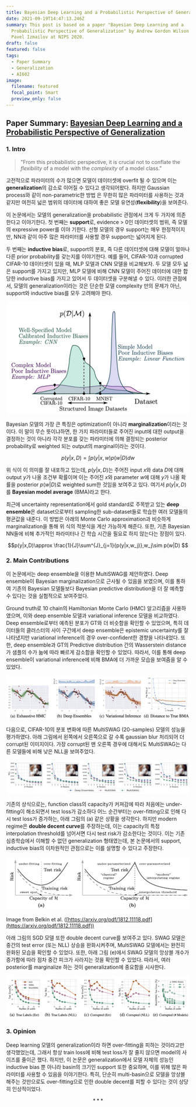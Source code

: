 ```yaml
---
title: Bayesian Deep Learning and a Probabilistic Perspective of Generalization
date: 2021-09-19T14:47:13.246Z
summary: This post is based on a paper "Bayesian Deep Learning and a
  Probabilistic Perspective of Generalization" by Andrew Gordon Wilson  and
  Pavel Izmailov at NIPS 2020.
draft: false
featured: false
tags:
  - Paper Summary
  - Generalization
  - AI602
image:
  filename: featured
  focal_point: Smart
  preview_only: false
---
```

## Paper Summary: [Bayesian Deep Learning and a Probabilistic Perspective of Generalization](https://proceedings.neurips.cc/paper/2020/file/322f62469c5e3c7dc3e58f5a4d1ea399-Paper.pdf)

### 1. Intro

> "From this probabilistic perspective, it is crucial not to conflate the *flexibility* of a model with the *complexity* of a model class."

고전적으로 파라미터의 수가 많으면 모델이 데이터셋에 overfit 될 수 있으며 이는 **generalization**의 감소로 이어질 수 있다고 생각되어왔다. 하지만 Gaussian process와 같이 non-parametric한 방법
은 무한히 많은 파라미터를 사용하는 것과 같지만 여전히 넓은 범위의 데이터에 대하여 좋은 모델 유연성(**flexibility**)을 보여준다.

이 논문에서는 모델의 generalization을 probabilistic 관점에서 크게 두 가지에 의존한다고 이야기한다. 첫 번째는 **support**로, evidence > 0인 데이터셋의 범위, 즉 모델의 expressive power를 이야
기한다. 선형 모델의 경우 support는 매우 한정적이지만, NN과 같이 아주 많은 파라미터를 사용할 경우 support는 넓어지게 된다.

두 번째는 **inductive bias**로, support의 분포, 즉 다른 데이터셋에 대해 모델이 얼마나 다른 prior probability를 갖는지를 이야기한다. 예를 들어, CIFAR-10과 corrupted CIFAR-10 데이터셋이 있을 때, MLP 모델과 CNN 모델을 비교해보자. 두 모델 모두 넓은 support를 가지고 있지만, MLP 모델에 비해 CNN 모델이 주어진 데이터에 대한 합당한 inductive bias를 가지고 있어서 두 데이터셋을 구분해낼
 수 있다. 이러한 관점에서, 모델의 generalization이라는 것은 단순한 모델 complexity 만의 문제가 아닌, support와 inductive bias를 모두 고려해야 한다.

![Untitled](https://github.com/WonhoZhung/starter-academic/blob/master/images/post2/Untitled%204.png?raw=true)

Bayesian 모델의 가장 큰 특징은 optimization이 아니라 **marginalization**이라는 것이다. 이 말이 무슨 뜻이냐하면, 한 가지 파라미터들로 주어진 input에 대한 output을 결정하는 것이 아니라 각각 분포를 갖는 파라미터에 의해 결정되는 posterior probability로 weighted 되는 output의 marginal이라는 것이다.

$$p(y|x,D)=\int{p(y|x,w)p(w|D)dw}$$ 

위 식이 이 의미를 잘 내포하고 있는데, $p(y|x,D)$는 주어진 input $x$와 data $D$에 대해 output $y$가 나올 조건부 확률이며 이는 주어진 $x$와 parameter $w$에 대해 $y$가 나올 확률을 posterior $p(w|D)$로 weighted sum한 것임을 보여주고 있다. 여기서 $p(y|x,D)$를 **Bayesian model average** (BMA)라고 한다.

최근에 uncertainty representation에서 gold standard로 주목받고 있는 **deep ensemble**은 dataset으로부터 sampling한 sub-dataset들로 학습한 여러 모델들의 평균값을 내준다. 이 방법은 아래의 Monte Carlo approximation과 비슷하게 marginalization을 통해 위 식의 적분식을 계산 가능하게 해준다. 또한, 기존 Bayesian NN들에 비해 추가적인 파라미터나 긴 학습 시간을 필요로 하지 않는다는 장점이 있다.

$$p(y|x,D)\approx \frac{1}{J}\sum^{J}_{j=1}{p(y|x,w_j)},w_j\sim p(w|D) $$                       

### 2. Main Contributions

이 논문에서는 deep ensemble을 이용한 MultiSWAG를 제안하였다. Deep ensemble이 Bayesian marginalization으로 근사될 수 있음을 보였으며, 이를 통하여 기존의 Bayesian 모델들보다 Bayesian predictive distribution을 더 잘 예측할 수 있다는 것을 실험적으로 보여주었다.

Ground truth로 10 chain의 Hamiltonian Monte Carlo (HMC) 알고리즘을 사용하였으며, 이와 deep ensemble 모델과 variational inference 모델을 비교하였다. Deep ensemble로부터 예측된 분포가 GT와 더 비슷함을 확인할 수 있었으며, 특히 데이터들의 클러스터의 사이 구간에서 deep ensemble은 epistemic uncertainty를 잘 나타냈지만 variational inference의 경우 over-confident한 경향을 나타내었다. 또한, deep ensemble과 GT의 Predictive distribution 간의 Wasserstein distance가 샘플의 수가 늚에 따라 빠르게 감소함을 확인할 수 있었다. 따라서, 이를 통해 deep ensemble이 variational inference에 비해 BMA에 더 가까운 모습을 보여줌을 알 수 있었다.

![Untitled](https://github.com/WonhoZhung/starter-academic/blob/master/images/post2/Untitled%205.png?raw=true)

다음으로, CIFAR-10의 분포 변화에 따른 MultiSWAG (20-samples) 모델의 성능을 평가하였다. 아래 그림에서 왼쪽에서 오른쪽으로 갈 수록 gaussian blur 처리되어 더 corrupt된 이미지이다. 가장 corrupt된 맨 오른쪽 경우에 대해서도 MultiSWAG는 다른 모델들에 비해 낮은 NLL을 보여주었다.

![Untitled](https://github.com/WonhoZhung/starter-academic/blob/master/images/post2/Untitled%206.png?raw=true)

기존의 상식으로는, function class의 capacity가 커져감에 따라 처음에는 under-fitting이 해소되면서 test loss가 감소하다 어느 순간부터는 over-fitting으로 인해 다시 test loss가 증가하는, 아래 그림의 (a) 같은 상황을 생각한다. 하지만 modern regime은 **double decent curve**를 주장하는데, 이는 capacity의 특정 interpolation threshold를 넘어서면 다시 test risk가 감소한다는 것이다. 이는 기존 심층학습에서 이해할 수 없던 generalization 형태였는데, 본 논문에서의 support, inductive bias의 이차원적인 관점으로는 이를 설명할 수 있다고 주장한다.

![Untitled](https://github.com/WonhoZhung/starter-academic/blob/master/images/post2/Untitled%207.png?raw=true)

Image from Belkin et al. ([https://arxiv.org/pdf/1812.11118.pdf](https://arxiv.org/pdf/1812.11118.pdf))

아래 그림의 SGD 모델 또한 double decent curve를 보여주고 있다. SWAG 모델은 중간의 test error (또는 NLL) 상승을 완화시켜주며, MultiSWAG 모델에서는 완전히 완화된 모습을 확인할 수 있었다. 또한, 아래 그림 (e)에서 SWAG 모델의 앙상블 개수가 증가함에 따라 점차 중간 피크가 사라지는 것을 확인할 수 있었다. 따라서, 여러 posterior를 marginalize 하는 것이 generalization에 중요함을 시사한다.

![Untitled](https://github.com/WonhoZhung/starter-academic/blob/master/images/post2/Untitled%208.png?raw=true)

### 3. Opinion

Deep learning 모델의 generalization이라 하면 over-fitting을 피하는 것이라고만 생각했었는데, 그래서 항상 train loss에 비해 test loss가 잘 줄지 않으면 model의 사이즈를 줄이곤 했다. 하지만, 이 논문은 generalization에서 모델 자체의 성능인 inductive bias 뿐 아니라 basin의 크기인 support 또한 중요하며, 이를 위해 많은 파라미터를 사용할 수 있음을 이야기한다. 특히, 단순히 multi-basin으로 모델을 앙상블해주는 것만으로도 over-fitting으로 인한 double decent를 피할 수 있다는 것이 상당히 인상적이었다.

$$***$$